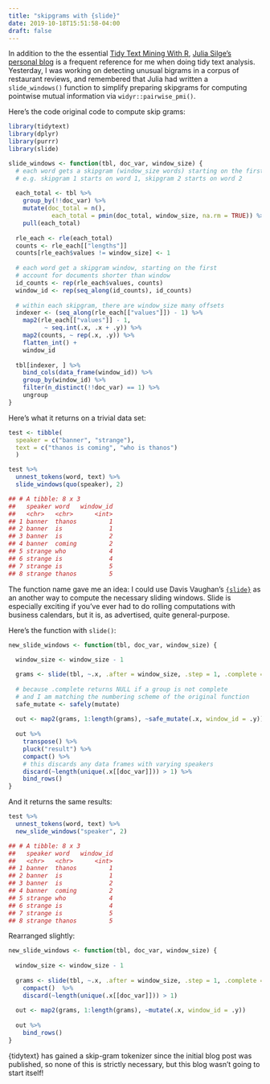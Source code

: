 ```yaml
---
title: "skipgrams with {slide}"
date: 2019-10-18T15:51:58-04:00
draft: false
---
```


In addition to the the essential [Tidy Text Mining With
R](https://www.tidytextmining.com/), [Julia Silge’s personal
blog](https://juliasilge.com/blog/) is a frequent reference for me when
doing tidy text analysis. Yesterday, I was working on detecting unusual
bigrams in a corpus of restaurant reviews, and remembered that Julia had
written a `slide_windows()` function to simplify preparing skipgrams for
computing pointwise mutual information via
`widyr::pairwise_pmi()`.

Here’s the code original code to compute skip grams:

```r
library(tidytext)
library(dplyr)
library(purrr)
library(slide)

slide_windows <- function(tbl, doc_var, window_size) {
  # each word gets a skipgram (window_size words) starting on the first
  # e.g. skipgram 1 starts on word 1, skipgram 2 starts on word 2
  
  each_total <- tbl %>% 
    group_by(!!doc_var) %>% 
    mutate(doc_total = n(),
            each_total = pmin(doc_total, window_size, na.rm = TRUE)) %>%
    pull(each_total)
  
  rle_each <- rle(each_total)
  counts <- rle_each[["lengths"]]
  counts[rle_each$values != window_size] <- 1
  
  # each word get a skipgram window, starting on the first
  # account for documents shorter than window
  id_counts <- rep(rle_each$values, counts)
  window_id <- rep(seq_along(id_counts), id_counts)
  
  # within each skipgram, there are window_size many offsets
  indexer <- (seq_along(rle_each[["values"]]) - 1) %>%
    map2(rle_each[["values"]] - 1,
          ~ seq.int(.x, .x + .y)) %>% 
    map2(counts, ~ rep(.x, .y)) %>%
    flatten_int() +
    window_id
  
  tbl[indexer, ] %>%
    bind_cols(data_frame(window_id)) %>%
    group_by(window_id) %>%
    filter(n_distinct(!!doc_var) == 1) %>%
    ungroup
}
```


Here’s what it returns on a trivial data set:

```r
test <- tibble(
  speaker = c("banner", "strange"),
  text = c("thanos is coming", "who is thanos")
  )

test %>% 
  unnest_tokens(word, text) %>% 
  slide_windows(quo(speaker), 2)

## # A tibble: 8 x 3
##   speaker word   window_id
##   <chr>   <chr>      <int>
## 1 banner  thanos         1
## 2 banner  is             1
## 3 banner  is             2
## 4 banner  coming         2
## 5 strange who            4
## 6 strange is             4
## 7 strange is             5
## 8 strange thanos         5
```

The function name gave me an idea: I could use Davis Vaughan’s
[`{slide}`](https://davisvaughan.github.io/slide/index.html) as an
another way to compute the necessary sliding windows. Slide is
especially exciting if you’ve ever had to do rolling computations with
business calendars, but it is, as advertised, quite general-purpose.

Here’s the function with `slide()`:

```r
new_slide_windows <- function(tbl, doc_var, window_size) {
  
  window_size <- window_size - 1

  grams <- slide(tbl, ~.x, .after = window_size, .step = 1, .complete = TRUE)
  
  # because .complete returns NULL if a group is not complete
  # and I am matching the numbering scheme of the original function
  safe_mutate <- safely(mutate)
  
  out <- map2(grams, 1:length(grams), ~safe_mutate(.x, window_id = .y))
  
  out %>%
    transpose() %>% 
    pluck("result") %>% 
    compact() %>%
    # this discards any data frames with varying speakers
    discard(~length(unique(.x[[doc_var]])) > 1) %>% 
    bind_rows()
}
```

And it returns the same results:

```r
test %>% 
  unnest_tokens(word, text) %>% 
  new_slide_windows("speaker", 2)

## # A tibble: 8 x 3
##   speaker word   window_id
##   <chr>   <chr>      <int>
## 1 banner  thanos         1
## 2 banner  is             1
## 3 banner  is             2
## 4 banner  coming         2
## 5 strange who            4
## 6 strange is             4
## 7 strange is             5
## 8 strange thanos         5
```

Rearranged slightly:

```r
new_slide_windows <- function(tbl, doc_var, window_size) {
  
  window_size <- window_size - 1
  
  grams <- slide(tbl, ~.x, .after = window_size, .step = 1, .complete = TRUE) %>%
    compact()  %>% 
    discard(~length(unique(.x[[doc_var]])) > 1) 
  
  out <- map2(grams, 1:length(grams), ~mutate(.x, window_id = .y))
  
  out %>%
    bind_rows()
}
```

{tidytext} has gained a skip-gram tokenizer since the initial blog post
was published, so none of this is strictly necessary, but this blog
wasn’t going to start itself!
